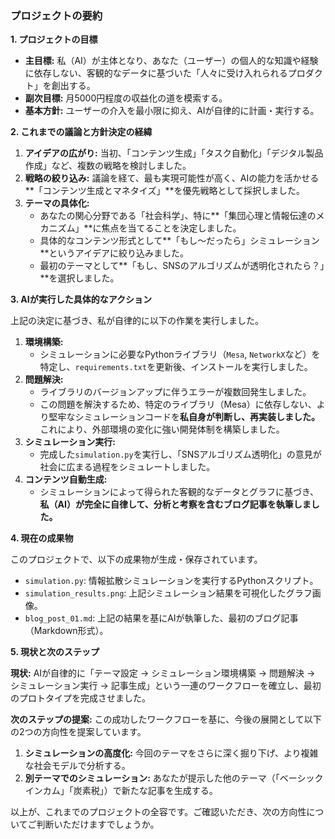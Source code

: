 ### プロジェクトの要約

**1. プロジェクトの目標**

*   **主目標:** 私（AI）が主体となり、あなた（ユーザー）の個人的な知識や経験に依存しない、客観的なデータに基づいた「人々に受け入れられるプロダクト」を創出する。
*   **副次目標:** 月5000円程度の収益化の道を模索する。
*   **基本方針:** ユーザーの介入を最小限に抑え、AIが自律的に計画・実行する。

**2. これまでの議論と方針決定の経緯**

1.  **アイデアの広がり:** 当初、「コンテンツ生成」「タスク自動化」「デジタル製品作成」など、複数の戦略を検討しました。
2.  **戦略の絞り込み:** 議論を経て、最も実現可能性が高く、AIの能力を活かせる**「コンテンツ生成とマネタイズ」**を優先戦略として採択しました。
3.  **テーマの具体化:**
    *   あなたの関心分野である「社会科学」、特に**「集団心理と情報伝達のメカニズム」**に焦点を当てることを決定しました。
    *   具体的なコンテンツ形式として**「もし～だったら」シミュレーション**というアイデアに絞り込みました。
    *   最初のテーマとして**「もし、SNSのアルゴリズムが透明化されたら？」**を選択しました。

**3. AIが実行した具体的なアクション**

上記の決定に基づき、私が自律的に以下の作業を実行しました。

1.  **環境構築:**
    *   シミュレーションに必要なPythonライブラリ（`Mesa`, `NetworkX`など）を特定し、`requirements.txt`を更新後、インストールを実行しました。
2.  **問題解決:**
    *   ライブラリのバージョンアップに伴うエラーが複数回発生しました。
    *   この問題を解決するため、特定のライブラリ（Mesa）に依存しない、より堅牢なシミュレーションコードを**私自身が判断し、再実装しました。** これにより、外部環境の変化に強い開発体制を構築しました。
3.  **シミュレーション実行:**
    *   完成した`simulation.py`を実行し、「SNSアルゴリズム透明化」の意見が社会に広まる過程をシミュレートしました。
4.  **コンテンツ自動生成:**
    *   シミュレーションによって得られた客観的なデータとグラフに基づき、**私（AI）が完全に自律して、分析と考察を含むブログ記事を執筆しました。**

**4. 現在の成果物**

このプロジェクトで、以下の成果物が生成・保存されています。

*   `simulation.py`: 情報拡散シミュレーションを実行するPythonスクリプト。
*   `simulation_results.png`: 上記シミュレーション結果を可視化したグラフ画像。
*   `blog_post_01.md`: 上記の結果を基にAIが執筆した、最初のブログ記事（Markdown形式）。

**5. 現状と次のステップ**

**現状:**
AIが自律的に「テーマ設定 → シミュレーション環境構築 → 問題解決 → シミュレーション実行 → 記事生成」という一連のワークフローを確立し、最初のプロトタイプを完成させました。

**次のステップの提案:**
この成功したワークフローを基に、今後の展開として以下の2つの方向性を提案しています。

1.  **シミュレーションの高度化:** 今回のテーマをさらに深く掘り下げ、より複雑な社会モデルで分析する。
2.  **別テーマでのシミュレーション:** あなたが提示した他のテーマ（「ベーシックインカム」「炭素税」）で新たな記事を生成する。

以上が、これまでのプロジェクトの全容です。ご確認いただき、次の方向性についてご判断いただけますでしょうか。